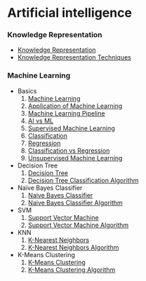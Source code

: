 # Artificial intelligence
### Knowledge Representation
  - [Knowledge Representation](https://github.com/anubhav7747/Notes/blob/main/Artificial%20Intelligence%20/Knowledge%20Representation/Knowledge%20Representation.md)
  - [Knowledge Representation Techniques](https://github.com/anubhav7747/Notes/blob/main/Artificial%20Intelligence%20/Knowledge%20Representation/Knowledge%20Representation%20Techniques.md)

### Machine Learning
  - Basics
    1. [Machine Learning](https://github.com/anubhav7747/Notes/blob/main/Artificial%20Intelligence%20/Machine%20Learning/Basics%20/01%20Machine%20Learning.md)
    2. [Application of Machine Learning](https://github.com/anubhav7747/Notes/blob/main/Artificial%20Intelligence%20/Machine%20Learning/Basics%20/02%20Applications%20of%20Machine%20Learning.md)
    3. [Machine Learning Pipeline](https://github.com/anubhav7747/Notes/blob/main/Artificial%20Intelligence%20/Machine%20Learning/Basics%20/03%20Machine%20Learning%20Pipeline.md)
    4. [AI vs ML](https://github.com/anubhav7747/Notes/blob/main/Artificial%20Intelligence%20/Machine%20Learning/Basics%20/04%20AI%20vs%20ML.md)
    5. [Supervised Machine Learning](https://github.com/anubhav7747/Notes/blob/main/Artificial%20Intelligence%20/Machine%20Learning/Basics%20/05%20Supervised%20Learning.md)
    6. [Classification](https://github.com/anubhav7747/Notes/blob/main/Artificial%20Intelligence%20/Machine%20Learning/Basics%20/06%20Classification.md)
    7. [Regression](https://github.com/anubhav7747/Notes/blob/main/Artificial%20Intelligence%20/Machine%20Learning/Basics%20/07%20Regression.md)
    8. [Classification vs Regression](https://github.com/anubhav7747/Notes/blob/main/Artificial%20Intelligence%20/Machine%20Learning/Basics%20/08%20Classification%20vs%20Regression.md)
    9. [Unsupervised Machine Learning ](https://github.com/anubhav7747/Notes/tree/main/Artificial%20Intelligence%20/Machine%20Learning/Basics%20)
  - Decision Tree
    1. [Decision Tree](https://github.com/anubhav7747/Notes/blob/main/Artificial%20Intelligence%20/Machine%20Learning/Decision%20Tree/Decision%20Tree.md)
    2. [Decision Tree Classification Algorithm](https://github.com/anubhav7747/Notes/blob/main/Artificial%20Intelligence%20/Machine%20Learning/Decision%20Tree/Decision%20Tree%20Classification%20Algorithm.md)
  - Naïve Bayes Classifier
    1. [Naive Bayes Classifier](https://github.com/anubhav7747/Notes/blob/main/Artificial%20Intelligence%20/Machine%20Learning/Na%C3%AFve%20Bayes%20Classifier/Na%C3%AFve%20Bayes%20Classifier.md)
    2. [Naive Bayes Classifier Algorithm](https://github.com/anubhav7747/Notes/blob/main/Artificial%20Intelligence%20/Machine%20Learning/Na%C3%AFve%20Bayes%20Classifier/Na%C3%AFve%20Bayes%20Classifier%20Algorithm.md)
  - SVM
    1. [Support Vector Machine](https://github.com/anubhav7747/Notes/blob/main/Artificial%20Intelligence%20/Machine%20Learning/Support%20Vector%20Machine/Support%20Vector%20Machine%20(SVM).md)
    2. [Support Vector Machine Algorithm](https://github.com/anubhav7747/Notes/blob/main/Artificial%20Intelligence%20/Machine%20Learning/Support%20Vector%20Machine/SVM%20Algorithm.md)
  - KNN
    1. [K-Nearest Neighbors](https://github.com/anubhav7747/Notes/blob/main/Artificial%20Intelligence%20/Machine%20Learning/KNN%20/KNN.md)
    2. [K-Nearest Neighbors Algorithm](https://github.com/anubhav7747/Notes/blob/main/Artificial%20Intelligence%20/Machine%20Learning/KNN%20/KNN%20Algorithm.md)
  - K-Means Clustering
    1. [K-Means Clustering](https://github.com/anubhav7747/Notes/blob/main/Artificial%20Intelligence%20/Machine%20Learning/K-Means%20Clustering/K-Means%20Clustering.md)
    2. [K-Means Clustering Algorithm](https://github.com/anubhav7747/Notes/blob/main/Artificial%20Intelligence%20/Machine%20Learning/K-Means%20Clustering/K-Means%20Clustering%20Algorithm.md)
